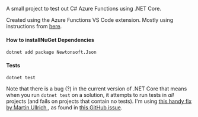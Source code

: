 A small project to test out C# Azure Functions using .NET Core.

Created using the Azure Functions VS Code extension. Mostly using instructions from [here](https://code.visualstudio.com/tutorials/functions-extension/getting-started).

#### How to installNuGet Dependencies
`dotnet add package Newtonsoft.Json`

#### Tests
`dotnet test`

Note that there is a bug (?) in the current version of .NET Core that means when you run `dotnet test` on a solution, it attempts to run tests in _all_ projects (and fails on projects that contain no tests). I'm using [this handy fix by Martin Ullrich ](https://dasmulli.blog/2018/01/20/make-dotnet-test-work-on-solution-files/), as found in [this GitHub issue](https://github.com/Microsoft/vstest/issues/1129).